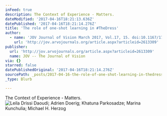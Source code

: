 ```yaml
---
inFeed: true
description: The Context of Experience - Matters.
dateModified: '2017-04-16T18:21:13.636Z'
datePublished: '2017-04-16T18:21:14.276Z'
title: 'The role of one-shot learning in #TheDress'
author:
  - name: 'JOV Journal of Vision March 2017, Vol.17, 15. doi:10.1167/17.3.15'
    url: 'http://jov.arvojournals.org/article.aspx?articleid=2613309'
publisher:
  url: 'http://jov.arvojournals.org/article.aspx?articleid=2613309'
  name: JOV -- The Journal of Vision
via: {}
starred: false
datePublishedOriginal: '2017-04-16T18:21:14.276Z'
sourcePath: _posts/2017-04-16-the-role-of-one-shot-learning-in-thedress.md
_type: Blurb

---
```

The Context of Experience - Matters.
![Leila Drissi Daoudi; Adrien Doerig; Khatuna Parkosadze; Marina Kunchulia; Michael H. Herzog](https://the-grid-user-content.s3-us-west-2.amazonaws.com/5a430cd9-c4fd-4550-812b-372a2d24625d.png)